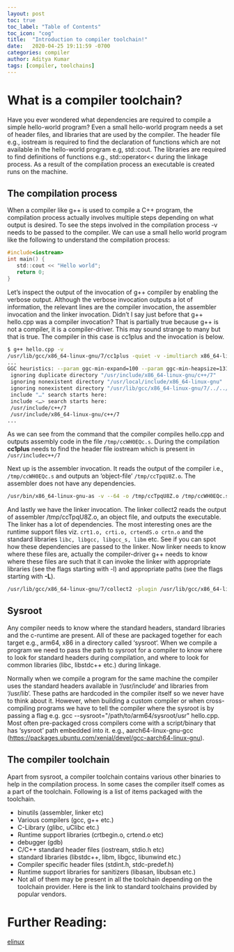 ```yaml
---
layout: post 
toc: true
toc_label: "Table of Contents"
toc_icon: "cog"
title:  "Introduction to compiler toolchain!"
date:   2020-04-25 19:11:59 -0700
categories: compiler
author: Aditya Kumar
tags: [compiler, toolchains]
---
```


# What is a compiler toolchain?
Have you ever wondered what dependencies are required to compile a simple hello-world program? Even a small hello-world program needs a set of header files, and libraries that are used by the compiler. The header file e.g., iostream is required to find the declaration of functions which are not available in the hello-world program e.g, std::cout. The libraries are required to find definitions of functions e.g., std::operator<< during the linkage process. As a result of the compilation process an executable is created runs on the machine.

## The compilation process
When a compiler like g++ is used to compile a C++ program, the compilation process actually involves multiple steps depending on what output is desired. To see the steps involved in the compilation process -v needs to be passed to the compiler. We can use a small hello world program like the following to understand the compilation process:

```c
#include<iostream>
int main() {
   std::cout << "Hello world";
   return 0;
}
```

Let’s inspect the output of the invocation of g++ compiler by enabling the verbose output. Although the verbose invocation outputs a lot of information, the relevant lines are the compiler invocation, the assembler invocation and the linker invocation. Didn’t I say just before that g++ hello.cpp was a compiler invocation? That is partially true because g++ is not a compiler, it is a compiler-driver. This may sound strange to many but that is true. The compiler in this case is cc1plus and the invocation is below.

```sh
$ g++ hello.cpp -v
/usr/lib/gcc/x86_64-linux-gnu/7/cc1plus -quiet -v -imultiarch x86_64-linux-gnu -D_GNU_SOURCE hello.cpp -quiet -dumpbase hello.cpp -mtune=generic -march=x86-64 -auxbase hello -version -fstack-protector-strong -Wformat -Wformat-security -o /tmp/ccWH0EQc.s
...
GGC heuristics: --param ggc-min-expand=100 --param ggc-min-heapsize=131072
 ignoring duplicate directory "/usr/include/x86_64-linux-gnu/c++/7"
 ignoring nonexistent directory "/usr/local/include/x86_64-linux-gnu"
 ignoring nonexistent directory "/usr/lib/gcc/x86_64-linux-gnu/7/../../../../x86_64-linux-gnu/include"
 include "…" search starts here:
 include <…> search starts here:
 /usr/include/c++/7
 /usr/include/x86_64-linux-gnu/c++/7
...
```

As we can see from the command that the compiler compiles hello.cpp and outputs assembly code in the file `/tmp/ccWH0EQc.s`. During the compilation **cc1plus** needs to find the header file iostream which is present in `/usr/includec++/7`

Next up is the assembler invocation. It reads the output of the compiler i.e., `/tmp/ccWH0EQc.s` and outputs an ‘object-file’ `/tmp/ccTpqU8Z.o`. The assembler does not have any dependencies.

```sh
/usr/bin/x86_64-linux-gnu-as -v --64 -o /tmp/ccTpqU8Z.o /tmp/ccWH0EQc.s
```

And lastly we have the linker invocation. The linker collect2 reads the output of assembler /tmp/ccTpqU8Z.o, an object file, and outputs the executable. The linker has a lot of dependencies. The most interesting ones are the runtime support files viz. `crt1.o, crti.o, crtendS.o crtn.o` and the standard libraries `libc, libgcc, libgcc_s, libm` etc. See if you can spot how these dependencies are passed to the linker. Now linker needs to know where these files are, actually the compiler-driver g++ needs to know where these files are such that it can invoke the linker with appropriate libraries (see the flags starting with -l) and appropriate paths (see the flags starting with **-L**).

```sh
/usr/lib/gcc/x86_64-linux-gnu/7/collect2 -plugin /usr/lib/gcc/x86_64-linux-gnu/7/liblto_plugin.so -plugin-opt=/usr/lib/gcc/x86_64-linux-gnu/7/lto-wrapper -plugin-opt=-fresolution=/tmp/cc2j00rN.res -plugin-opt=-pass-through=-lgcc_s -plugin-opt=-pass-through=-lgcc -plugin-opt=-pass-through=-lc -plugin-opt=-pass-through=-lgcc_s -plugin-opt=-pass-through=-lgcc --sysroot=/ --build-id --eh-frame-hdr -m elf_x86_64 --hash-style=gnu --as-needed -dynamic-linker /lib64/ld-linux-x86-64.so.2 -pie -z now -z relro /usr/lib/gcc/x86_64-linux-gnu/7/../../../x86_64-linux-gnu/Scrt1.o /usr/lib/gcc/x86_64-linux-gnu/7/../../../x86_64-linux-gnu/crti.o /usr/lib/gcc/x86_64-linux-gnu/7/crtbeginS.o -L/usr/lib/gcc/x86_64-linux-gnu/7 -L/usr/lib/gcc/x86_64-linux-gnu/7/../../../x86_64-linux-gnu -L/usr/lib/gcc/x86_64-linux-gnu/7/../../../../lib -L/lib/x86_64-linux-gnu -L/lib/../lib -L/usr/lib/x86_64-linux-gnu -L/usr/lib/../lib -L/usr/lib/gcc/x86_64-linux-gnu/7/../../.. /tmp/ccTpqU8Z.o -lstdc++ -lm -lgcc_s -lgcc -lc -lgcc_s -lgcc /usr/lib/gcc/x86_64-linux-gnu/7/crtendS.o /usr/lib/gcc/x86_64-linux-gnu/7/../../../x86_64-linux-gnu/crtn.o
```

## Sysroot
Any compiler needs to know where the standard headers, standard libraries and the c-runtime are present. All of these are packaged together for each target e.g., arm64, x86 in a directory called ‘sysroot‘. When we compile a program we need to pass the path to sysroot for a compiler to know where to look for standard headers during compilation, and where to look for common libraries (libc, libstdc++ etc.) during linkage.

Normally when we compile a program for the same machine the compiler uses the standard headers available in ‘/usr/include‘ and libraries from ‘/usr/lib‘. These paths are hardcoded in the compiler itself so we never have to think about it. However, when building a custom compiler or when cross-compiling programs we have to tell the compiler where the sysroot is by passing a flag e.g. gcc --sysroot="/path/to/arm64/sysroot/usr" hello.cpp. Most often pre-packaged cross compilers come with a script/binary that has ‘sysroot’ path embedded into it. e.g., aarch64-linux-gnu-gcc (https://packages.ubuntu.com/xenial/devel/gcc-aarch64-linux-gnu).

## The compiler toolchain
Apart from sysroot, a compiler toolchain contains various other binaries to help in the compilation process. In some cases the compiler itself comes as a part of the toolchain. Following is a list of items packaged with the toolchain.


- binutils (assembler, linker etc)
- Various compilers (gcc, g++ etc.)
- C-Library (glibc, uClibc etc.)
- Runtime support libraries (crtbegin.o, crtend.o etc)
- debugger (gdb)
- C/C++ standard header files (iostream, stdio.h etc)
- standard libraries (libstdc++, libm, libgcc, libunwind etc.)
- Compiler specific header files (stdint.h, stdc-predef.h)
- Runtime support libraries for sanitizers (libasan, libubsan etc.)
- Not all of them may be present in all the toolchain depending on the toolchain provider. Here is the link to standard toolchains provided by popular vendors.

# Further Reading:
[elinux](https://elinux.org/Toolchains)
